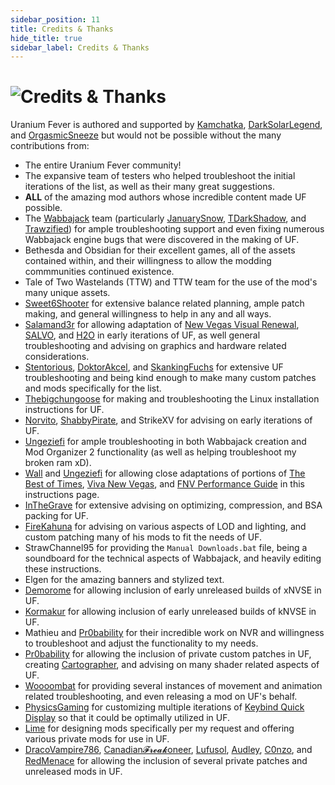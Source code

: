 ```yaml
---
sidebar_position: 11
title: Credits & Thanks
hide_title: true
sidebar_label: Credits & Thanks
---
```


# ![Credits &  Thanks](https://github.com/user-attachments/assets/860a6f93-1ecd-4300-bcdc-516349fdd9cb)

Uranium Fever is authored and supported by [Kamchatka](https://next.nexusmods.com/profile/kamchatkaa), [DarkSolarLegend](https://next.nexusmods.com/profile/darksolarlegend), and [OrgasmicSneeze](https://next.nexusmods.com/profile/OrgasmicSneeze) but would not be possible without the many contributions from:
- The entire Uranium Fever community!
- The expansive team of testers who helped troubleshoot the initial iterations of the list, as well as their many great suggestions.
- **ALL** of the amazing mod authors whose incredible content made UF possible.
- The [Wabbajack](https://www.wabbajack.org/) team (particularly [JanuarySnow](https://github.com/JanuarySnow), [TDarkShadow](https://github.com/TDarkShadow), and [Trawzified](https://github.com/tr4wzified)) for ample troubleshooting support and even fixing numerous Wabbajack engine bugs that were discovered in the making of UF.
- Bethesda and Obsidian for their excellent games, all of the assets contained within, and their willingness to allow the modding commmunities continued existence.
- Tale of Two Wastelands (TTW) and TTW team for the use of the mod's many unique assets.
- [Sweet6Shooter](https://next.nexusmods.com/profile/Sweet6Shooter) for extensive balance related planning, ample patch making, and general willingness to help in any and all ways.
- [Salamand3r](https://salamand3r.fail/) for allowing adaptation of [New Vegas Visual Renewal](https://salamand3r.fail/new-vegas-visual-renewal), [SALVO](https://salamand3r.fail/salvo), and [H2O](https://www.nexusmods.com/newvegas/mods/89085) in early iterations of UF, as well general troubleshooting and advising on graphics and hardware related considerations.
- [Stentorious](https://next.nexusmods.com/profile/Stentorious), [DoktorAkcel](https://next.nexusmods.com/profile/DoktorAkcel), and [SkankingFuchs](https://next.nexusmods.com/profile/kittayman) for extensive UF troubleshooting and being kind enough to make many custom patches and mods specifically for the list.
- [Thebigchungoose](https://next.nexusmods.com/profile/funny2018memebigchungus) for making and troubleshooting the Linux installation instructions for UF.
- [Norvito](https://next.nexusmods.com/profile/Norvito), [ShabbyPirate](https://next.nexusmods.com/profile/ShabbyPirate), and StrikeXV for advising on early iterations of UF.
- [Ungeziefi](https://next.nexusmods.com/profile/Ungeziefi) for ample troubleshooting in both Wabbajack creation and Mod Organizer 2 functionality (as well as helping troubleshoot my broken ram xD).
- [Wall](https://next.nexusmods.com/profile/WallSoGB) and [Ungeziefi](https://next.nexusmods.com/profile/Ungeziefi) for allowing close adaptations of portions of [The Best of Times](https://thebestoftimes.moddinglinked.com/), [Viva New Vegas](https://vivanewvegas.moddinglinked.com/), and [FNV Performance Guide](https://performance.moddinglinked.com/falloutnv.html) in this instructions page.
- [InTheGrave](https://next.nexusmods.com/profile/Inthegrave) for extensive advising on optimizing, compression, and BSA packing for UF.
- [FireKahuna](https://next.nexusmods.com/profile/FireKahuna) for advising on various aspects of LOD and lighting, and custom patching many of his mods to fit the needs of UF.
- StrawChannel95 for providing the `Manual Downloads.bat` file, being a soundboard for the technical aspects of Wabbajack, and heavily editing these instructions.
- Elgen for the amazing banners and stylized text.
- [Demorome](https://next.nexusmods.com/profile/Demorome) for allowing inclusion of early unreleased builds of xNVSE in UF.
- [Kormakur](https://next.nexusmods.com/profile/korri123) for allowing inclusion of early unreleased builds of kNVSE in UF.
- Mathieu and [Pr0bability](https://next.nexusmods.com/profile/Pr0bability) for their incredible work on NVR and willingness to troubleshoot and adjust the functionality to my needs.
- [Pr0bability](https://next.nexusmods.com/profile/Pr0bability) for allowing the inclusion of private custom patches in UF, creating [Cartographer](https://www.nexusmods.com/newvegas/mods/88451), and advising on many shader related aspects of UF.
- [Woooombat](https://next.nexusmods.com/profile/Woooombat) for providing several instances of movement and animation related troubleshooting, and even releasing a mod on UF's behalf.
- [PhysicsGaming](https://next.nexusmods.com/profile/physicsgaming) for customizing multiple iterations of [Keybind Quick Display](https://www.nexusmods.com/newvegas/mods/85702) so that it could be optimally utilized in UF.
- [Lime](https://next.nexusmods.com/profile/LimeMods) for designing mods specifically per my request and offering various private mods for use in UF.
- [DracoVampire786](https://next.nexusmods.com/profile/DracoVampire786), [Canadian𝓕𝓻𝓮𝓪𝓴oneer](https://next.nexusmods.com/profile/CanadianBaconeer), [Lufusol](https://next.nexusmods.com/profile/lufusol), [Audley](https://next.nexusmods.com/profile/Audley), [C0nzo](https://next.nexusmods.com/profile/C0nzo), and [RedMenace](https://next.nexusmods.com/profile/RedMenaceKun) for allowing the inclusion of several private patches and unreleased mods in UF.
